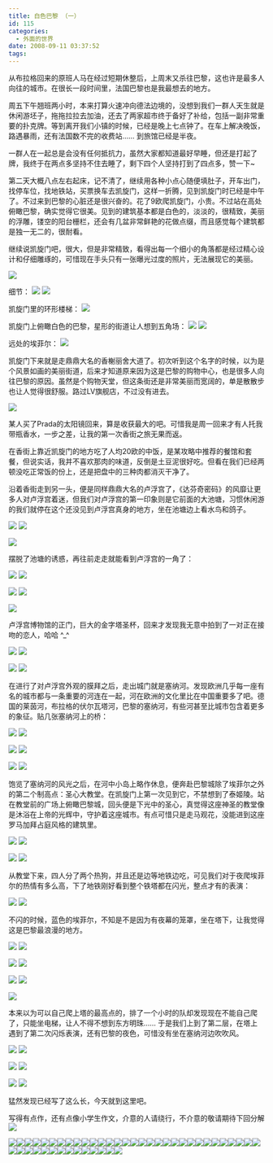```yaml
---
title: 白色巴黎 （一）
id: 115
categories:
  - 外面的世界
date: 2008-09-11 03:37:52
tags:
---
```


从布拉格回来的原班人马在经过短期休整后，上周末又杀往巴黎，这也许是最多人向往的城市。在很长一段时间里，法国巴黎也是我最想去的地方。

周五下午翘班两小时，本来打算火速冲向德法边境的，没想到我们一群人天生就是休闲游坯子，拖拖拉拉去加油，还去了两家超市终于备好了补给，包括一副非常重要的扑克牌。等到离开我们小镇的时候，已经是晚上七点钟了。在车上解决晚饭，路遇暴雨，还有法国数不完的收费站…… 到旅馆已经是半夜。

一群人在一起总是会没有任何抵抗力，虽然大家都知道最好早睡，但还是打起了牌，我终于在两点多坚持不住去睡了，剩下四个人坚持打到了四点多，赞一下~

第二天大概八点左右起床，记不清了，继续用各种小点心随便填肚子，开车出门，找停车位，找地铁站，买票换车去凯旋门，这样一折腾，见到凯旋门时已经是中午了。不过来到巴黎的心脏还是很兴奋的。花了9欧爬凯旋门，小贵。不过站在高处俯瞰巴黎，确实觉得它很美。见到的建筑基本都是白色的，淡淡的，很精致，美丽的浮雕，镂空的阳台栅栏，还会有几盆非常鲜艳的花做点缀，而且感觉每个建筑都是独一无二的，很耐看。

继续说凯旋门吧，很大，但是非常精致，看得出每一个细小的角落都是经过精心设计和仔细雕琢的，可惜现在手头只有一张曝光过度的照片，无法展现它的美丽。

[![](http://byfiles.storage.live.com/y1pxG5PTgjUBdXnrmK9FeCnC6sOr1oQZaD6eAuenXAw_OBnYbnlJdL5Ek_-i_bT7RTGna2wSDFtcw8)](http://byfiles.storage.live.com/y1pxG5PTgjUBdXnrmK9FeCnC6sOr1oQZaD6eAuenXAw_OBnYbnlJdL5Ek_-i_bT7RTGna2wSDFtcw8)

细节：
[![](http://byfiles.storage.live.com/y1py7maSTh6hBTqpUaRDKDCeK1u9KZEvf9Jk1lV7RSkpkvNacW6rqG5YZOeVXw5A1t8zT-ZWzin6YI)](http://byfiles.storage.live.com/y1py7maSTh6hBTqpUaRDKDCeK1u9KZEvf9Jk1lV7RSkpkvNacW6rqG5YZOeVXw5A1t8zT-ZWzin6YI) [![](http://byfiles.storage.live.com/y1pl3NHWgA6IzLJsYe7TfgEHksafDEUC-PLO6JXnIIY2yk77xs2ECuksnT8R3cgtzHxU8F6IniYgQ8)](http://byfiles.storage.live.com/y1pl3NHWgA6IzLJsYe7TfgEHksafDEUC-PLO6JXnIIY2yk77xs2ECuksnT8R3cgtzHxU8F6IniYgQ8)

凯旋门里的环形楼梯：
[![](http://byfiles.storage.live.com/y1pwvwvuK6cdabG2zSO61MXrFUHuJjAFqRatxhKuw4AJ_ItY35pAZwhnfuhLWcm6eO9sL_0SGVwcCg)](http://byfiles.storage.live.com/y1pwvwvuK6cdabG2zSO61MXrFUHuJjAFqRatxhKuw4AJ_ItY35pAZwhnfuhLWcm6eO9sL_0SGVwcCg)

凯旋门上俯瞰白色的巴黎，星形的街道让人想到五角场：
[![](http://byfiles.storage.live.com/y1psdGXHss9YLJtdtxAVRkBQVXVpoAHZSVS-j9zNMWxE0RPr_p0Tfm8mhk7WpAHYUNNnba-v-yAuJ4)](http://byfiles.storage.live.com/y1psdGXHss9YLJtdtxAVRkBQVXVpoAHZSVS-j9zNMWxE0RPr_p0Tfm8mhk7WpAHYUNNnba-v-yAuJ4) [![](http://byfiles.storage.live.com/y1pkRZpu6yLb5ty4Gvl4gWWp3Svxag8YS1P6lkR-uPEJNUjyVzZDPoSDaWC_93udl-979GgyH6xTpI)](http://byfiles.storage.live.com/y1pkRZpu6yLb5ty4Gvl4gWWp3Svxag8YS1P6lkR-uPEJNUjyVzZDPoSDaWC_93udl-979GgyH6xTpI)

远处的埃菲尔：
[![](http://byfiles.storage.live.com/y1p_8DK7DznzM81Tr5i9AR5cIxs76DdbN8E_P3NNUF-zf3GBVmQQhZtvaAPZWo9Bm6zTCKW-bUVApw)](http://byfiles.storage.live.com/y1p_8DK7DznzM81Tr5i9AR5cIxs76DdbN8E_P3NNUF-zf3GBVmQQhZtvaAPZWo9Bm6zTCKW-bUVApw)

凯旋门下来就是走鼎鼎大名的香榭丽舍大道了。初次听到这个名字的时候，以为是个风景如画的美丽街道，后来才知道原来因为这是巴黎的购物中心，也是很多人向往巴黎的原因。虽然是个购物天堂，但这条街还是非常美丽而宽阔的，单是散散步也让人觉得很舒服。路过LV旗舰店，不过没有进去。

[![](http://byfiles.storage.live.com/y1pJf8hoJ8IYusxb1pTlGXOk9DFVbl6_YdsWE4KVqSxnQzvLnDYuYMj-ZT-2mXFmICSOjbRa2eLZJ0)](http://byfiles.storage.live.com/y1pJf8hoJ8IYusxb1pTlGXOk9DFVbl6_YdsWE4KVqSxnQzvLnDYuYMj-ZT-2mXFmICSOjbRa2eLZJ0)

某人买了Prada的太阳镜回来，算是收获最大的吧。可惜我是周一回来才有人托我带瓶香水，一步之差，让我的第一次香街之旅无果而返。

在香街上靠近凯旋门的地方吃了人均20欧的中饭，是某攻略中推荐的餐馆和套餐，但说实话，我并不喜欢那肉的味道，反倒是土豆泥很好吃。但看在我们已经两顿没吃正常饭的份上，还是把盘中的三种肉都消灭干净了。

沿着香街走到另一头，便是同样鼎鼎大名的卢浮宫了，《达芬奇密码》的风靡让更多人对卢浮宫着迷，但我们对卢浮宫的第一印象则是它前面的大池塘，习惯休闲游的我们就停在这个还没见到卢浮宫真身的地方，坐在池塘边上看水鸟和鸽子。

[![](http://byfiles.storage.live.com/y1pZo7POToZkxsUey0ZQtANgqvhaOQQduHHOeu0iWUvRu5ezxrG6CyXGx5xlA0W7U9-BJAlWEdXmOc)](http://byfiles.storage.live.com/y1pZo7POToZkxsUey0ZQtANgqvhaOQQduHHOeu0iWUvRu5ezxrG6CyXGx5xlA0W7U9-BJAlWEdXmOc) [![](http://byfiles.storage.live.com/y1psl8n5hGLdLkxfA1PRw3TBzESze4kkHZWL6E7MrBt1sURWNV5z8pJIs6AAM56O_S5hxWmU1vdBwU)](http://byfiles.storage.live.com/y1psl8n5hGLdLkxfA1PRw3TBzESze4kkHZWL6E7MrBt1sURWNV5z8pJIs6AAM56O_S5hxWmU1vdBwU)

[![](http://byfiles.storage.live.com/y1pfZvzYX47_kWuCma3M53ZYk3lzK3BNWtxcO9w7gZ4RAgURF7LcGzXXFovWxT5aiTVPEpDw4CqbPU)](http://byfiles.storage.live.com/y1pfZvzYX47_kWuCma3M53ZYk3lzK3BNWtxcO9w7gZ4RAgURF7LcGzXXFovWxT5aiTVPEpDw4CqbPU)

摆脱了池塘的诱惑，再往前走走就能看到卢浮宫的一角了：

[![](http://byfiles.storage.live.com/y1pW_GqNA6Mdzc3pOCvtyPv4Xhw_UxuiUmMc1fWPnsLYmx1hTQF0d7XbrA2d7ze44B1MPisp0rL5cM)](http://byfiles.storage.live.com/y1pW_GqNA6Mdzc3pOCvtyPv4Xhw_UxuiUmMc1fWPnsLYmx1hTQF0d7XbrA2d7ze44B1MPisp0rL5cM) [![](http://byfiles.storage.live.com/y1pWLqdR10M6nze9IXQMEOHcm4J9qMjwvTvHjGEbV2R21DA1kb-6DrEUWnkOn2GLJuBhUBe_foavFY)](http://byfiles.storage.live.com/y1pWLqdR10M6nze9IXQMEOHcm4J9qMjwvTvHjGEbV2R21DA1kb-6DrEUWnkOn2GLJuBhUBe_foavFY)

[![](http://byfiles.storage.live.com/y1p62rgW4twbgRDKAvqsb0cukCeOdWnPJXOXbXdJhG10z-9dyou763tSM7jQ1VobCivgj6vwZQ4TFo)](http://byfiles.storage.live.com/y1p62rgW4twbgRDKAvqsb0cukCeOdWnPJXOXbXdJhG10z-9dyou763tSM7jQ1VobCivgj6vwZQ4TFo) [![](http://byfiles.storage.live.com/y1p0-vyF7M8LOY0rckVhkCQypaj9r3SgjBqdaDyndV3Mv7QAcfr8hGmPCM6WCH4ztHb4t_tR0Alu68)](http://byfiles.storage.live.com/y1p0-vyF7M8LOY0rckVhkCQypaj9r3SgjBqdaDyndV3Mv7QAcfr8hGmPCM6WCH4ztHb4t_tR0Alu68)

[![](http://byfiles.storage.live.com/y1pwVeIcMukmC1J-YZAspKOxlm48-hAS2mIRCwUJv8_HCsqiBAcJjKRRpStmsoa4ptOYBBp2ZYxvhA)](http://byfiles.storage.live.com/y1pwVeIcMukmC1J-YZAspKOxlm48-hAS2mIRCwUJv8_HCsqiBAcJjKRRpStmsoa4ptOYBBp2ZYxvhA)

卢浮宫博物馆的正门，巨大的金字塔圣杯，回来才发现我无意中拍到了一对正在接吻的恋人，哈哈 ^_^

[![](http://byfiles.storage.live.com/y1p1rx4qDpQzaQFehnPFBPCV8jaW44K2cKbiPMWv0Ibbo9NrBsHcAQImxIbv_TTLo4DZiclKji0QcM)](http://byfiles.storage.live.com/y1p1rx4qDpQzaQFehnPFBPCV8jaW44K2cKbiPMWv0Ibbo9NrBsHcAQImxIbv_TTLo4DZiclKji0QcM) [![](http://byfiles.storage.live.com/y1pDtoEEeNqGcK837vKRm-AKiMpPffXF7jqiO36H-R5ZG71UL73_P6OBVbAf6RiaUhfybcuW-W8pk0)](http://byfiles.storage.live.com/y1pDtoEEeNqGcK837vKRm-AKiMpPffXF7jqiO36H-R5ZG71UL73_P6OBVbAf6RiaUhfybcuW-W8pk0)

[![](http://byfiles.storage.live.com/y1pCFib_048LgbWG2y4cwjI69y6tcfhEFOsa40_TSGnlcR5UnIiD_qZC_Ww4GLJDtvf1-QWlT2jvfs)](http://byfiles.storage.live.com/y1pCFib_048LgbWG2y4cwjI69y6tcfhEFOsa40_TSGnlcR5UnIiD_qZC_Ww4GLJDtvf1-QWlT2jvfs) [![](http://byfiles.storage.live.com/y1p-FUiZ5QYmouzn4Ik58Y3vE0KqokzzurZvSAr0868RCmiwdsbmc3EvxwKCNUjIqJp_kDolYq2aXM)](http://byfiles.storage.live.com/y1p-FUiZ5QYmouzn4Ik58Y3vE0KqokzzurZvSAr0868RCmiwdsbmc3EvxwKCNUjIqJp_kDolYq2aXM)

在进行了对卢浮宫外观的膜拜之后，走出城门就是塞纳河。发现欧洲几乎每一座有名的城市都与一条重要的河连在一起，河在欧洲的文化里比在中国重要多了吧。德国的莱茵河，布拉格的伏尔瓦塔河，巴黎的塞纳河，有些河甚至比城市包含着更多的象征。贴几张塞纳河上的桥：

[![](http://byfiles.storage.live.com/y1pQdFDTWjP1zkxbxvm6NhDCf3c0dOWSHH9ot4FJWF3OQfbNjjfmInkzleLMY-qGqHWB2rp-aEChrM)](http://byfiles.storage.live.com/y1pQdFDTWjP1zkxbxvm6NhDCf3c0dOWSHH9ot4FJWF3OQfbNjjfmInkzleLMY-qGqHWB2rp-aEChrM) [![](http://byfiles.storage.live.com/y1pC-Rbym3rYG52aiyI1hGBAjqUb4ijgIA6Zfzchn8Ncj78z75ESzBplw8ZvZr7Xrba9OOkkxmIyV0)](http://byfiles.storage.live.com/y1pC-Rbym3rYG52aiyI1hGBAjqUb4ijgIA6Zfzchn8Ncj78z75ESzBplw8ZvZr7Xrba9OOkkxmIyV0)

[![](http://byfiles.storage.live.com/y1pXBQwG86XDG8vulhGhdI5VFhYXGXhF5Sq8UdwF7H8Zo3acowai9qJo_Er3ucelYpVGcgjDCfIqPs)](http://byfiles.storage.live.com/y1pXBQwG86XDG8vulhGhdI5VFhYXGXhF5Sq8UdwF7H8Zo3acowai9qJo_Er3ucelYpVGcgjDCfIqPs) [![](http://byfiles.storage.live.com/y1p3yQplaM53H4LEKt-hBPMjzeQT_3LKMenfqw8HIfxe_UUHNyjKVsL-I18_uOXnnMaCaJExCC5xaE)](http://byfiles.storage.live.com/y1p3yQplaM53H4LEKt-hBPMjzeQT_3LKMenfqw8HIfxe_UUHNyjKVsL-I18_uOXnnMaCaJExCC5xaE)

[![](http://byfiles.storage.live.com/y1p2vUMSLPnBxf-xWfOSQHpGxYaJ9a6fWTuuwJsqsV8mChVrT04HaVVRXkx-vJtOEqFuN4_mT4_WlA)](http://byfiles.storage.live.com/y1p2vUMSLPnBxf-xWfOSQHpGxYaJ9a6fWTuuwJsqsV8mChVrT04HaVVRXkx-vJtOEqFuN4_mT4_WlA) [![](http://byfiles.storage.live.com/y1pqmQ_xXgEB4yE5Ai4ujJKrb96RUTYDJTRXCjytXa9CUcHtcGcF_mvihL_5TsazFE6jF_4Bju-7wQ)](http://byfiles.storage.live.com/y1pqmQ_xXgEB4yE5Ai4ujJKrb96RUTYDJTRXCjytXa9CUcHtcGcF_mvihL_5TsazFE6jF_4Bju-7wQ)

饱览了塞纳河的风光之后，在河中小岛上略作休息，便奔赴巴黎城除了埃菲尔之外的第二个制高点：圣心大教堂。在凯旋门上第一次见到它，不禁想到了泰姬陵。站在教堂前的广场上俯瞰巴黎城，回头便是下光中的圣心，真觉得这座神圣的教堂像是沐浴在上帝的光辉中，守护着这座城市。有点可惜只是走马观花，没能进到这座罗马加拜占庭风格的建筑里。

[![](http://byfiles.storage.live.com/y1pr7oG76XUO7JvJDS33FrrfflsuZWipYy1foYJmpbWHWcLvXGyXDAGkxyyUPfnOgs-taUZI-eYWKk)](http://byfiles.storage.live.com/y1pr7oG76XUO7JvJDS33FrrfflsuZWipYy1foYJmpbWHWcLvXGyXDAGkxyyUPfnOgs-taUZI-eYWKk) [![](http://byfiles.storage.live.com/y1pA41ncTlkJwJ4svDolx5Q9mKxsm5Xi1yXSeGCod0Myj8kHcs4fYX4lZKD60w843lD3S_ylsxfuUo)](http://byfiles.storage.live.com/y1pA41ncTlkJwJ4svDolx5Q9mKxsm5Xi1yXSeGCod0Myj8kHcs4fYX4lZKD60w843lD3S_ylsxfuUo)

[![](http://byfiles.storage.live.com/y1pXtKYi_SkfFI088MF-BMWalGUIvPPrZUKG69WvYP-25rXqWm-kW15oNSh_1B20JuB94UR3Wx-SrU)](http://byfiles.storage.live.com/y1pXtKYi_SkfFI088MF-BMWalGUIvPPrZUKG69WvYP-25rXqWm-kW15oNSh_1B20JuB94UR3Wx-SrU) [![](http://byfiles.storage.live.com/y1pMtWTXacquXveHQ7C3bzMxLP4FT6ULxR4rQIfFwCutP2p6zTo5cJvEOl7-v2DL7zxeD5A7GrOdMQ)](http://byfiles.storage.live.com/y1pMtWTXacquXveHQ7C3bzMxLP4FT6ULxR4rQIfFwCutP2p6zTo5cJvEOl7-v2DL7zxeD5A7GrOdMQ)

从教堂下来，四人分了两个热狗，并且还是边等地铁边吃，可见我们对于夜爬埃菲尔的热情有多么高，下了地铁刚好看到整个铁塔都在闪光，整点才有的表演：

[![](http://byfiles.storage.live.com/y1pq1AOya5-7StpAwapUgrX3dH0DHDhBWynX_H41ikOOPC6xFoASXn2zHSrlSTRmzLxdIQP0qOS3JA)](http://byfiles.storage.live.com/y1pq1AOya5-7StpAwapUgrX3dH0DHDhBWynX_H41ikOOPC6xFoASXn2zHSrlSTRmzLxdIQP0qOS3JA) [![](http://byfiles.storage.live.com/y1pA7evUY7oA2MUTxgDltQ-7i-xk_7cRbneQrVT605rDHyniEiCP-cIMJhUcfmH7ZxKCZXWv9F_VnI)](http://byfiles.storage.live.com/y1pA7evUY7oA2MUTxgDltQ-7i-xk_7cRbneQrVT605rDHyniEiCP-cIMJhUcfmH7ZxKCZXWv9F_VnI)

不闪的时候，蓝色的埃菲尔，不知是不是因为有夜幕的笼罩，坐在塔下，让我觉得这是巴黎最浪漫的地方。

[![](http://byfiles.storage.live.com/y1pOALFVypCYCqgIINQ_J70wgU3gU-lxEcogCv8gO_W_uSNCprXBucStwo-140TmJCWNwA1nfbrvHg)](http://byfiles.storage.live.com/y1pOALFVypCYCqgIINQ_J70wgU3gU-lxEcogCv8gO_W_uSNCprXBucStwo-140TmJCWNwA1nfbrvHg) [![](http://byfiles.storage.live.com/y1pw0PhqDIdJKm55MZuzGCi8EnscO2OaLiTkHaifV-kNA6_BuluVdXmvrjOTsGygXRPr1gCS-SzwAE)](http://byfiles.storage.live.com/y1pw0PhqDIdJKm55MZuzGCi8EnscO2OaLiTkHaifV-kNA6_BuluVdXmvrjOTsGygXRPr1gCS-SzwAE)

[![](http://byfiles.storage.live.com/y1pjZ0ZlVb5SM4yAJVYJr7c6tCXp4aVVlJq-9ochmFeERjriA3EXm9nyKoOk0u4L2IhDmz5AnO2tuo)](http://byfiles.storage.live.com/y1pjZ0ZlVb5SM4yAJVYJr7c6tCXp4aVVlJq-9ochmFeERjriA3EXm9nyKoOk0u4L2IhDmz5AnO2tuo) [![](http://byfiles.storage.live.com/y1p8jlKgmIYTboe-72v1PAxEbhS9b4Z41T9CwYwk7TClYJTzhr-B9barQpf0UxSSA2ZMO1lGUxMzAg)](http://byfiles.storage.live.com/y1p8jlKgmIYTboe-72v1PAxEbhS9b4Z41T9CwYwk7TClYJTzhr-B9barQpf0UxSSA2ZMO1lGUxMzAg)

[![](http://byfiles.storage.live.com/y1p_ETz2yvkQpP-Y_9WlrT3suIe83VVazJvW5nJB0sOQCVEcfkdsrZjVtJ27Q07PZk3ICpvXmIhr0M)](http://byfiles.storage.live.com/y1p_ETz2yvkQpP-Y_9WlrT3suIe83VVazJvW5nJB0sOQCVEcfkdsrZjVtJ27Q07PZk3ICpvXmIhr0M) [![](http://byfiles.storage.live.com/y1poWi0N7F4S2XIXkUJ5y1KLSvLR64nXZm-COfOroI1ddzjqRadG0u6JuQAyJ6YlY4_B7pPF6UTiec)](http://byfiles.storage.live.com/y1poWi0N7F4S2XIXkUJ5y1KLSvLR64nXZm-COfOroI1ddzjqRadG0u6JuQAyJ6YlY4_B7pPF6UTiec)

[![](http://byfiles.storage.live.com/y1p4TOsbuIy7y6s_mqzkTSETz6faj3sgyC9apRM4VPVxTl2zixMqDtw-7nx7YbGlD5CcTU6viXztcM)](http://byfiles.storage.live.com/y1p4TOsbuIy7y6s_mqzkTSETz6faj3sgyC9apRM4VPVxTl2zixMqDtw-7nx7YbGlD5CcTU6viXztcM)

本来以为可以自己爬上塔的最高点的，排了一个小时的队却发现现在不能自己爬了，只能坐电梯，让人不得不想到东方明珠……
于是我们上到了第二层，在塔上遇到了第二次闪烁表演，还有巴黎的夜色，可惜没有坐在塞纳河边吹吹风。

[![](http://byfiles.storage.live.com/y1polVCDNotggFu8iLdQgIvxaflr1zmSWtGBhk_TSL56sMdXfpblT-cEQzbiLC5bp8KwBHveoMn1NQ)](http://byfiles.storage.live.com/y1polVCDNotggFu8iLdQgIvxaflr1zmSWtGBhk_TSL56sMdXfpblT-cEQzbiLC5bp8KwBHveoMn1NQ) [![](http://byfiles.storage.live.com/y1ptD_szsR4H7qRsoAU1f-zfAJjbROBN73SC4HFZtzf0PnAdVECkssu8J4W6gTdNcypXqzrMPAS0dc)](http://byfiles.storage.live.com/y1ptD_szsR4H7qRsoAU1f-zfAJjbROBN73SC4HFZtzf0PnAdVECkssu8J4W6gTdNcypXqzrMPAS0dc)

[![](http://byfiles.storage.live.com/y1p66OwI98hEC37eXyDQK11gWm0xputN3841eoWNYieEY0o2DohxGa9cxGwPXBtfVs8SydyG1gptQ8)](http://byfiles.storage.live.com/y1p66OwI98hEC37eXyDQK11gWm0xputN3841eoWNYieEY0o2DohxGa9cxGwPXBtfVs8SydyG1gptQ8) [![](http://byfiles.storage.live.com/y1p9kgRO07QbykGKmmg6fPScpXR0dMrcP66m65_hj570U12TTf7DSwDrgXs1qyTHkz5TQ3MyOT7Xck)](http://byfiles.storage.live.com/y1p9kgRO07QbykGKmmg6fPScpXR0dMrcP66m65_hj570U12TTf7DSwDrgXs1qyTHkz5TQ3MyOT7Xck)

[![](http://byfiles.storage.live.com/y1p1kKTcUZlXeu2MSlrWoenlkVXIU1yx7EceX72Ipg7hrCxnJOueAGMVikJrQ787ro_6WsDtK2kHK4)](http://byfiles.storage.live.com/y1p1kKTcUZlXeu2MSlrWoenlkVXIU1yx7EceX72Ipg7hrCxnJOueAGMVikJrQ787ro_6WsDtK2kHK4) [![](http://byfiles.storage.live.com/y1phVsTl5ePXzXQyB0NaJBoTNlJHjnKr0XXcbDD8R5sXKnr6zY3Su2F5mfcL8PRLcssVDjp6RYWTqA)](http://byfiles.storage.live.com/y1phVsTl5ePXzXQyB0NaJBoTNlJHjnKr0XXcbDD8R5sXKnr6zY3Su2F5mfcL8PRLcssVDjp6RYWTqA)

猛然发现已经写了这么长，今天就到这里吧。

写得有点作，还有点像小学生作文，介意的人请绕行，不介意的敬请期待下回分解 ![](http://shared.live.com/HjKMzTS-xzcms40!CabizA/emoticons/smile_regular.gif)

[![](http://byfiles.storage.live.com/y1pz7DxejoypEXpwt2eb24ZE7N4Ib23rFz6VpjfFEnBq1UwNkCP2rOku6QsI2VTICXQjgvC1Iom8_c)](http://byfiles.storage.live.com/y1pz7DxejoypEXpwt2eb24ZEwrjR3CS-gB1XTg7lbqFAieyVjwmAokaxfchD3-7Ws14c5fhTIohLNY)[![](http://byfiles.storage.live.com/y1pP3xg-sk8mzbkleGJNCsHpk7xLdPDyBjGnpZuB7Lbjg1j3o7ZJOFTF6sz2j4d1rjLLYlMkbjOV-w)](http://byfiles.storage.live.com/y1pP3xg-sk8mzbkleGJNCsHpm_3LuX2VbPsoXnjyJlBekDF5CoD42j9dXSX69IKJFVIxlHBAyjIrNk)[![](http://byfiles.storage.live.com/y1prTqq1Jh235_EnII0pweaNftY3p0VHsiY0lSMw02a4NjN0Nv8-Woa7WXTbKuLMMoteQ1sPkCftiA)](http://byfiles.storage.live.com/y1prTqq1Jh235_EnII0pweaNSgNCMZ7qditU3thgOEjuh_l3PedLgCaGRj3I-T_HW4cA7-tTCGUIcY)[![](http://byfiles.storage.live.com/y1pN-40GsCncofad9tqfc-da9tVPE90yX6f_CdBHPhStJTh1-xVW_1tecRlgmGepJMiprmcpnZFNuY)](http://byfiles.storage.live.com/y1pN-40GsCncofad9tqfc-da6jw7fFqRPplGoWjstFNUgtK1keIPNnFcRPJt_IhESPAzN8dYcY7Zro)[![](http://byfiles.storage.live.com/y1paJ1TtXZAOfSbFPDsd5HEfv1lx5LVdmKWiL-SrD0VDGd-UJOWzmhIs6aECprJKgwiprGL2vXue2E)](http://byfiles.storage.live.com/y1paJ1TtXZAOfSbFPDsd5HEfuwxPr01bViHnlnrf3GvZtCGx3DPDiyLNJxAiTmPuuJLEdAOErmLIvY)[![](http://byfiles.storage.live.com/y1pJ8UENMmTINbmrFiKbRieViLvytJYF3kVC2jtB6wDoYXrlfg6rKt1kbrsceV2Ndo773BfZ5LVsLU)](http://byfiles.storage.live.com/y1pJ8UENMmTINbmrFiKbRieVqr57ImE-eyeRAhdAUr_PXvBwo8s7x_Da7rxaOPyFjRKj5XeWtv4y_U)[![](http://byfiles.storage.live.com/y1pCYLnAWj85nBsUXySMabzSXvN2qb9Il8YNOi3jpMYCKYcLLs4fTVdATHWxG2yR9szYLQQwxlEoBY)](http://byfiles.storage.live.com/y1pCYLnAWj85nBsUXySMabzSeLvl9KumGNCYNiKlxXmYDXumL4IJoSf11UqjOr-u1Y3etAwMpcsTx8)[![](http://byfiles.storage.live.com/y1p-m7yalGJdnas0mzHtS7HzDg0pov0mQucPLyHrqPLLpwOf-G3zaTipkWZcIjpPTqhUp48H2Ddm6Y)](http://byfiles.storage.live.com/y1p-m7yalGJdnas0mzHtS7HzLFHQTmym6-W0O4Xk4q6e_nmpJcQRsQa_UOOrGmNse92R_cXEQxzceo)[![](http://byfiles.storage.live.com/y1pkqNw7SQ7GNq2lI-ZLf-l9dphoMrfMg1zuJYdX2G21GAjj65TlJsLilyyQxtfOUyKAY-nUa7LRMw)](http://byfiles.storage.live.com/y1pkqNw7SQ7GNq2lI-ZLf-l9e7KMB8hJ-L4P4Ph6aEdTLZSXz9dsQzDHpJHTgy8C9yVXdHOM1WvaMw)[![](http://byfiles.storage.live.com/y1plzSQp5Cb8iWzfSGAxiQdfZdda5pgEsG2u7G7P2eDl24R7pCIazkFqxXQUOB-OS0bSkf8vFeJD5I)](http://byfiles.storage.live.com/y1plzSQp5Cb8iWzfSGAxiQdfdy_PlISvVQJtYT6BX5SPgVKl9QCx_gh99Dwlj7ZlshW8GS3Q-xr20g)[![](http://byfiles.storage.live.com/y1pYoan8T_FaHebKr4dxxUNpt3hJ-SHoRq1VGPMhE6UDusNCov_oe9DPWyVZ5Ofxwh4cINjGvRjiGc)](http://byfiles.storage.live.com/y1pYoan8T_FaHebKr4dxxUNpniPzcLmldqfAWuaczEAFUN8SDiBgDZHhUjPBK390T9X7BRAHdUdMBI)[![](http://byfiles.storage.live.com/y1pvYuJ8y8OVL-Gcu4VI1__Aa7eaci4fJCdK1HQDnebZ11wjEVhx_rj7hkWy-iDriMWb4hh2vT6Pi8)](http://byfiles.storage.live.com/y1pvYuJ8y8OVL-Gcu4VI1__AeMhrabtNniXFskSRr5IoGmWkD6C0e48QhkIkgaGear3Xqzv4YmTWeY)[![](http://byfiles.storage.live.com/y1pGj1e3LN0Pd3Zp37slSjkrF9K0YgnOurTnbLrnQ3UbsMeVUOEjQc5LNgrIMkDz_DlH3qJWP7qbQs)](http://byfiles.storage.live.com/y1pGj1e3LN0Pd3Zp37slSjkrBfx7XO-YpmDAuA9cmZH8SBHY-M0A-Id_Mam3MskcLINAzj0UA6dV1Q)[![](http://byfiles.storage.live.com/y1p_ivb00aYeFbRiqkXwXtCrW_MGKaIkJoZYPZnXgZjypT_WulbgrQjJRr8KvUNNtBmjlXHHvnbkW0)](http://byfiles.storage.live.com/y1p_ivb00aYeFbRiqkXwXtCrZ7Zs0J5hjEf9SwGCOA1-SZblUjlP2SIOO52_3g_M5C_SB3yb5_o2sU)[![](http://byfiles.storage.live.com/y1pGaih1vPPIefXPt4QJl35Eut4P9x8kpR23cmFh6Fy3vMdjCrKwCrXNpR6bxifTbTuvfVjwWuyhbM)](http://byfiles.storage.live.com/y1pGaih1vPPIefXPt4QJl35EpY2-4SZr1noQWYPL6NMiKebYH_FHRGRivSYOIqUsQ61eUGVD8QsuqA)[![](http://byfiles.storage.live.com/y1phg6cmBLmI5RM8B5LBae695RLAhvgyNmRJbItPPMH7WgjptKjYndbhRTE_mbhebkDKMYxiiemyjs)](http://byfiles.storage.live.com/y1phg6cmBLmI5RM8B5LBae690d_5M1tizGNzPpFSsDQ5FvPXqyRPesEu7RUKXOLldZBUSnCTSa_tVk)[![](http://byfiles.storage.live.com/y1pAeUdabX196WwCq5hnVrAky9spYgI4lHsh4R6wlC5KIDenGz5jVVpF75VJrcZG6tJxdb1dV188gA)](http://byfiles.storage.live.com/y1pAeUdabX196WwCq5hnVrAkzQgTirKjb8atRpDBaHn_nosaKp_wfnGBqN-tOmRHL86uerifcg4waY)[![](http://byfiles.storage.live.com/y1pyreDe5ajqDY_rTteokkFKdNA59jX3MiXoKRJtOIgfwQT9n4HFJW163Bn-SFxpSfkOLw3g1OryUI)](http://byfiles.storage.live.com/y1pyreDe5ajqDY_rTteokkFKS0Ratc61IgeowdRD8AQo1_4YwBzcsDbcpK8DcBXxOm1_kvxoejI4KA)[![](http://byfiles.storage.live.com/y1pmseqVr9GihAdepRYZtiI8nNvQ6IYlBGYAdDdJ01xZx3DoXchBz0d_eVIKrj2y-sqoLzXfibcP7Q)](http://byfiles.storage.live.com/y1pmseqVr9GihAdepRYZtiI8njJ0ghzyS2GU5jYvZRSPhSEm3ZzvqVtNCsV-NXq4JrKM2pAx6gNso0)[![](http://byfiles.storage.live.com/y1p7Z_eCPxqV-jRa_J8A3kuPr8sCn0dqMBTBnAzC3AJ9T1Ytd6xQEGHsd915IWc6gMG4b3VRev9Oxs)](http://byfiles.storage.live.com/y1p7Z_eCPxqV-jRa_J8A3kuPrUaOF0UMldVhkPW0YVXfZ44P1oCGnEN7VJyBJgZqgCwxebe176ABm4)[![](http://byfiles.storage.live.com/y1pKwbDvEYK0t_I7_3IluHA5cnADvhz_h-lwbEMojjMikEWEqdATCawcpoZOnrjQGGiFRqmL1uW_Ks)](http://byfiles.storage.live.com/y1pKwbDvEYK0t_I7_3IluHA5farBtVghqLi9d6VzZNA56BTNHmwzGs6lXZYQYegbX3wZhr6F91WAhw)[![](http://byfiles.storage.live.com/y1pBmg08GFaFC86uxGbU_GvO7Cl9aAc4hyYvZb7mSalTeTTvVwakrqjQ8l-jUUkW6AKzJX5WqofEus)](http://byfiles.storage.live.com/y1pBmg08GFaFC86uxGbU_GvOxNa0RF3XjJAawRqsi5bJLWdLMJr4EnEz04Gv0djRM30d7vqZ91s5jM)[![](http://byfiles.storage.live.com/y1pBwg0mxlsrRaeXEP_3NvZGdzbQ-Ee5bPU6LdPLKnndYXe8gHAtpHD0_fAqjQaxiFSwgzCk9EykiE)](http://byfiles.storage.live.com/y1pBwg0mxlsrRaeXEP_3NvZGcB8a_eXhJCIbAWQytl3byZgcaGGhTSywNKlhe2mUtfBuJkQszgOc94)[![](http://byfiles.storage.live.com/y1pjaeenWZEW5uV4CUblrI697dwIcpS1Jcmvbqw4jcuJkL_pV-gHksvMJj8AoqqkeX9__HSXieR2cg)](http://byfiles.storage.live.com/y1pjaeenWZEW5uV4CUblrI693MsFre-sw6EAaCnqKQY6FqIs6-L_pePfDZZmtu-J4F4zC1le8eCuno)[![](http://byfiles.storage.live.com/y1pLJL5EgMh_BOfIKyip-thTCkD42M-arSiishuW981g1igzTFbNj_jDgi9VA0M85YvLOwVkiMdEJk)](http://byfiles.storage.live.com/y1pLJL5EgMh_BOfIKyip-thTKlPWrA1WhuLM3dFLJtKQ9QfTkk-PoncKyUUyXlBdn8ZxKD5os0V5c0)[![](http://byfiles.storage.live.com/y1p84ok-sWOHMPlGxtFk4DUbRYZbWKhnMPwerqNl7-KEEBdl9kTnAGAXqeK95rlPoQJICA-dhvzTcg)](http://byfiles.storage.live.com/y1p84ok-sWOHMPlGxtFk4DUbRkKmQvMISioVtWYDCL50Hy3q0qFDhsNVBGQi53fb1bMG99AM6fvYOg)[![](http://byfiles.storage.live.com/y1pah2IkDtM14Q9x94kburw33XGSL9uJlXU-6CoO4rOeq6iOEJxh3FCzWKk3YvyxswUJPzD-XVJgZs)](http://byfiles.storage.live.com/y1pah2IkDtM14Q9x94kburw34F3xvnaazTAv_X_3bz3-uv4bOxSkH7YhhKrL8nGuQKdWds_Zy5G7fc)[![](http://byfiles.storage.live.com/y1pxfEt8NY0Wy6mERSbHXLoMJsmGM9tmTAQmy4Iix8alyPAveje2UaPKPp4mKmebcLBSZjFCDP4ElE)](http://byfiles.storage.live.com/y1pxfEt8NY0Wy6mERSbHXLoMA4KW3mA_yyRIv5hq9Ifmwnb0zL4RFVpcBhk79aUXHSy8AbfA5ufpYM)[![](http://byfiles.storage.live.com/y1pkWJjSFp0NHIkYs2reYQpLBhILNxvnkEBgxi6AqO5bWTWvZjzWiIVqtR7CCnLgtYrJmkZ3kUzxXY)](http://byfiles.storage.live.com/y1pkWJjSFp0NHIkYs2reYQpLAEWSGcFOCiWJ_h7ky0OkUkCpe2S6IJlP1UfSGeabw4XP237kR409A4)[![](http://byfiles.storage.live.com/y1pU0gzBn9ZbEoGIvORWSvBHC4U9VtotQ6HhiYsyc3Df_nKjBIhvxhUV73-Iih5-StXrusVZxYLjDw)](http://byfiles.storage.live.com/y1pU0gzBn9ZbEoGIvORWSvBHBtCzgVsnA7LyveZPJp2ub1uKDf4qCqIDh0aMthO7jP5O1fykicVNbM)[![](http://byfiles.storage.live.com/y1pXlUJ0n1tG_NEZKQVOAMgiMmUs9F-WPsl8w2CoroaoNRcyDSxh2YZHdCYosLG2STzvA9KC5sIb4U)](http://byfiles.storage.live.com/y1pXlUJ0n1tG_NEZKQVOAMgiPe9Mgv4fdhozwgAbexpbiKCPbaR2onThZt60dN_5rn_yN813jr79Cc)[![](http://byfiles.storage.live.com/y1pz-alTs6LuLu0HVCOrPPdoyUB9SR0C8TPohWkrNW9l68h9_3Nd16q2m6NpKCFMxUpy0MY9xRsgBs)](http://byfiles.storage.live.com/y1pz-alTs6LuLu0HVCOrPPdo1OUNKyO_FztPn5MRMn1mdxSvGGXL2QiHLI_HLldhsZN4kFdf8V5yUQ)[![](http://byfiles.storage.live.com/y1p577dWaixSFekNWQCPpveSQhnStqxVI7czQELD13S-8FrbyLvWOvoTGswPyZQg_3hbW6nxAE4jB4)](http://byfiles.storage.live.com/y1p577dWaixSFekNWQCPpveSVxKWbSobF5k-nQqeKFJpgeLz2WyMqma3hdV43XU3-Npy16bVvT87oI)[![](http://byfiles.storage.live.com/y1pjHdXTk-hmQuzc15ZFur2WjJygIHyx74gqfsbuQnw69O-v-iY0af3ZoGpLKrxuaXVUE0iHiOsb_Y)](http://byfiles.storage.live.com/y1pjHdXTk-hmQuzc15ZFur2WthmIbeJW8lO4CFTPj325ekN88EQxyCdX9b3ZrQX-3yIi9VGJC40vPI)[![](http://byfiles.storage.live.com/y1p9ulTIrCAEdPBPs-uOE9JEQZslQ5sFs8txLDfYmjMXhAEP4GzqQ4b-XHLsZLZqOyfOpfqqPpzT-g)](http://byfiles.storage.live.com/y1p9ulTIrCAEdPBPs-uOE9JEa-xTYlrmD3f24w2QpvLkSYiC4EuRdVFTGATNSNfo39iCh9ncxsuRyg)[![](http://byfiles.storage.live.com/y1pLLm6xfN9-EsY46a7oaC0uPrUJUlZ8FfSKSWtOz8bMnUW9TntMet2xD1Ci2lGP1XjG5YBW7CwlGA)](http://byfiles.storage.live.com/y1pLLm6xfN9-EsY46a7oaC0uAI8Qx3l_QMVZam_WaRmUeTWGDj5uNUt3eNR7p3Dh6OjOk_aWwviQDU)[![](http://byfiles.storage.live.com/y1pJbfxho29QHUVPYDcWtq-5Q0OJBg1LSEgivMVu13HG_mVhADloNli8knyBVSqKjrQAXhknAG2ZXI)](http://byfiles.storage.live.com/y1pJbfxho29QHUVPYDcWtq-5TEZQUpo1eEI-Mn4URkLfG1JaT3yCt1IxopBytR4oHZhk0fxuGVEd-A)[![](http://byfiles.storage.live.com/y1pwThAcLiCG8fRjxaZbiq78UptxMJRcLg-ffrlHZB6EfrHnR_JxwVnA2hxioy4rr2kqbf94V0qjg4)](http://byfiles.storage.live.com/y1pwThAcLiCG8fRjxaZbiq78YIYKOHmhsQt3RBQufPdAwJbbQlcEw3LDeDxIikmTWQICnVtRaIgUlE)[![](http://byfiles.storage.live.com/y1pSOu_7QX8swm8K9-6U4lkLOmwlYt3bJvFU88XAH-Tpy5cS4HCchqjT9-4JPsJw36g1D1v1Ra3H6M)](http://byfiles.storage.live.com/y1pSOu_7QX8swm8K9-6U4lkLO_ti689Hq6zehdBWceM86h8XlO6DNlhxdWOkkM6ysKnU1M8FzIo_vE)[![](http://byfiles.storage.live.com/y1poZEo7xHGRIUPrYgVwPYp8gbug4psBBKaN6B_IAiEQLpQuCpmAEkE1vTAjBJwT1DzjzYaDc29v3Q)](http://byfiles.storage.live.com/y1poZEo7xHGRIUPrYgVwPYp8iXXesGoeyLZcSFtgB4wtZCNauq3aft1gn7OiEHwAitpKp6uT4MRdHA)[![](http://byfiles.storage.live.com/y1pfOL-e_fjN4zRTZDZAiLBBCERnpHvdFp8pHQnTCZdtib4tLKSp6jdiUSeLDW46C6sc-RLHUhHiCI)](http://byfiles.storage.live.com/y1pfOL-e_fjN4zRTZDZAiLBBAhHnUX8wm2nn6IXn9oMe7oXljpTejWuPiVeQCTB5WBh9cxYZunqX-U)[![](http://byfiles.storage.live.com/y1pQ_7ywKiYdrh_S1sFpPjmwr_SCKNPKD_u9Nw08TEDd-Eqpc56zQ-YVLLZjlhYq2zgWDalkGnjbeM)](http://byfiles.storage.live.com/y1pQ_7ywKiYdrh_S1sFpPjmwg2NFPiB8wKdU49HdD4rhE5iBHvuwhwpAJicRoEdwpogYv3tPvwTjgs)[![](http://byfiles.storage.live.com/y1pFxWEG4HW7UUG81cX1QfWB_9G0olOG5TbSlREVEPLezAeYffCD2k3Xs3e0s_IQ1ooPCKt9xOYtVA)](http://byfiles.storage.live.com/y1pFxWEG4HW7UUG81cX1QfWB_xQlMScvcymPbE8ovzwtsTPDiW4QrYD6WUAar8HhR_exMlla9_9qYo)[![](http://byfiles.storage.live.com/y1paxrWm1Dc46ZN6dn13lTpF43jJ58P-Pb1-8ImKkLYheizPzMJkzGWn8zrJdaDnXH8bu8eew_jv30)](http://byfiles.storage.live.com/y1paxrWm1Dc46ZN6dn13lTpFzgK2_PhnffwjQIa48XqFEIs79gYvDUoHc_iKfKmUZ0jGM7Uq7c_kzk)[![](http://byfiles.storage.live.com/y1p6dSEQrxm5ctMlapiRlAgZxyOwk0Q8ieJMFVNAIsW-dc_fmjier0o-ZklqDML9gK1GEBjOnIELC0)](http://byfiles.storage.live.com/y1p6dSEQrxm5ctMlapiRlAgZ8jcB8EiYCsWCKlc5GMjHIh9QLPco03CBqRgDpBL85mfX0NsM_xWgOw)
